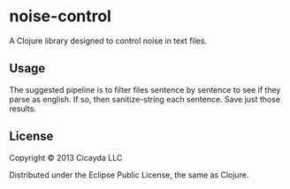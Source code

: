 # noise-control

A Clojure library designed to control noise in text files.

## Usage

The suggested pipeline is to filter files sentence by sentence to see if they parse as english. If so, then sanitize-string each sentence. Save just those results.

## License

Copyright © 2013 Cicayda LLC

Distributed under the Eclipse Public License, the same as Clojure.
